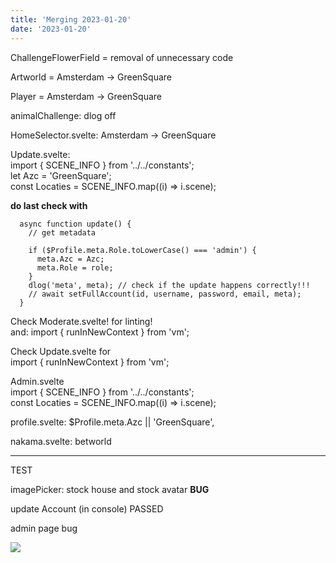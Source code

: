 ```yaml
---
title: 'Merging 2023-01-20'
date: '2023-01-20'
---
```


ChallengeFlowerField = removal of unnecessary code

Artworld = Amsterdam -> GreenSquare

Player = Amsterdam -> GreenSquare

animalChallenge: dlog off

HomeSelector.svelte: Amsterdam -> GreenSquare

Update.svelte:  
import { SCENE_INFO } from '../../constants';  
let Azc = 'GreenSquare';  
const Locaties = SCENE_INFO.map((i) => i.scene);

**do last check with**

```
  async function update() {
    // get metadata

    if ($Profile.meta.Role.toLowerCase() === 'admin') {
      meta.Azc = Azc;
      meta.Role = role;
    }
    dlog('meta', meta); // check if the update happens correctly!!!
    // await setFullAccount(id, username, password, email, meta);
  }
```

Check Moderate.svelte! for linting!  
and: import { runInNewContext } from 'vm';

Check Update.svelte for  
import { runInNewContext } from 'vm';

Admin.svelte  
import { SCENE_INFO } from '../../constants';  
const Locaties = SCENE_INFO.map((i) => i.scene);

profile.svelte: $Profile.meta.Azc || 'GreenSquare',

nakama.svelte: betworld

---

TEST

imagePicker: stock house and stock avatar **BUG**

update Account (in console) PASSED

admin page bug

![](https://artworlddev.maartenvanderglas.com/wp-content/uploads/2023/01/Screenshot-from-2023-01-20-16-44-37.png)

